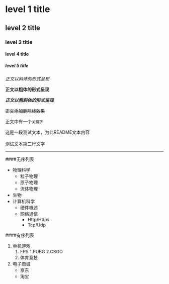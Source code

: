# level 1 title
## level 2 title
### level 3 title
#### level 4 title
##### level 5 title

*正文以斜体的形式呈现*

**正文以粗体的形式呈现**

***正文以粗斜体的形式呈现***

~~正文添加删除线效果~~

正文中有一个`关键字`

这是一段测试文本，为此README文本内容<br><br>测试文本第二行文字

---

####无序列表
* 物理科学
	* 粒子物理
	* 原子物理
	* 流体物理
* 生物
* 计算机科学
	* 硬件概述
	* 网络通信
	   	* Http/Https
		* Tcp/Udp

####有序列表
1. 单机游戏
	1. FPS
		1.PUBG
		2.CSGO
	2. 体育竞技
2. 电子商城
	* 京东
	* 淘宝
